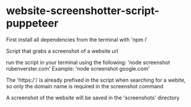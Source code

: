 # website-screenshotter-script-puppeteer

First install all dependencies from the terminal with 'npm i'

Script that grabs a screenshot of a website url

run the script in your terminal using the following:
'node screenshot rubenverster.com'
Example:
'node screenshot google.com'

The 'https:/'/ is already prefixed in the script when searching for a webite, so only the domain name is required in the screenshot command

A screenshot of the website will be saved in the 'screenshots' directory
